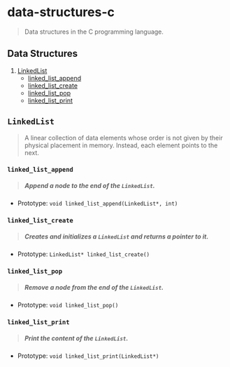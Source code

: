 # data-structures-c

> Data structures in the C programming language.

## Data Structures

1. [ LinkedList ](#linkedlist)
    - [ linked_list_append ](#linked_list_append)
    - [ linked_list_create ](#linked_list_create)
    - [ linked_list_pop ](#linked_list_pop)
    - [ linked_list_print ](#linked_list_print)

## `LinkedList`

> A linear collection of data elements whose order is not given by their physical placement in memory. Instead, each element points to the next.

### `linked_list_append`

> ##### Append a node to the end of the `LinkedList`.

- Prototype: `void linked_list_append(LinkedList*, int)`

### `linked_list_create`

> ##### Creates and initializes a `LinkedList` and returns a pointer to it.

- Prototype: `LinkedList* linked_list_create()`

### `linked_list_pop`

> ##### Remove a node from the end of the `LinkedList`.

- Prototype: `void linked_list_pop()`

### `linked_list_print`

> ##### Print the content of the `LinkedList`.

- Prototype: `void linked_list_print(LinkedList*)`
